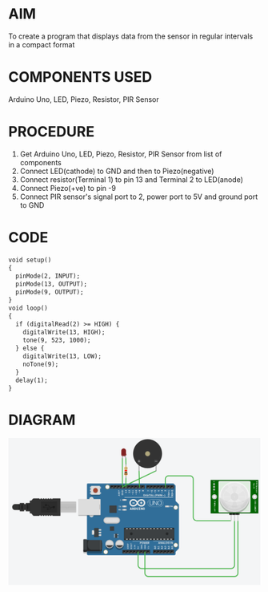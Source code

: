 # AIM
To create a program that displays data from the sensor in regular intervals in a compact format
# COMPONENTS USED
Arduino Uno, LED, Piezo, Resistor, PIR Sensor
# PROCEDURE
1. Get Arduino Uno, LED, Piezo, Resistor, PIR Sensor from list of components
2. Connect LED(cathode) to GND and then to Piezo(negative)
3. Connect resistor(Terminal 1) to pin 13 and Terminal 2 to LED(anode)
4. Connect Piezo(+ve) to pin -9
5. Connect PIR sensor's signal port to 2, power port to 5V and ground port to GND
# CODE
```
void setup()
{
  pinMode(2, INPUT);
  pinMode(13, OUTPUT);
  pinMode(9, OUTPUT);
}
void loop()
{
  if (digitalRead(2) >= HIGH) {
    digitalWrite(13, HIGH);
    tone(9, 523, 1000);
  } else {
    digitalWrite(13, LOW);
    noTone(9);
  }
  delay(1);
}

```
# DIAGRAM
![Diagram](/Semester-7/Cyber-Physical-Systems/images/2(c).PNG)

